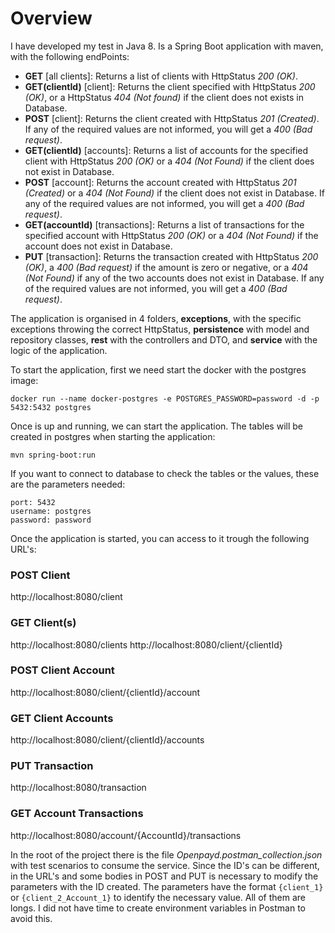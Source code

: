 Overview
========
I have developed my test in Java 8.
Is a Spring Boot application with maven, with the following endPoints:

- **GET** [all clients]: Returns a list of clients with HttpStatus *200 (OK)*.
- **GET(clientId)** [client]: Returns the client specified with HttpStatus *200 (OK)*, or a HttpStatus *404 (Not found)* if the client does not exists in
Database.
- **POST** [client]: Returns the client created with HttpStatus *201 (Created)*. If any of the required values are not informed, you will get a *400 (Bad request)*.
- **GET(clientId)** [accounts]: Returns a list of accounts for the specified client with HttpStatus *200 (OK)* or a *404 (Not Found)* if the client does not exist in Database.
- **POST** [account]: Returns the account created with HttpStatus *201 (Created)* or a *404 (Not Found)* if the client does not exist in Database. If any of the required values are not informed, you will get a *400 (Bad request)*.
- **GET(accountId)** [transactions]: Returns a list of transactions for the specified account with HttpStatus *200 (OK)* or a *404 (Not Found)* if the account does not exist in Database.
- **PUT** [transaction]: Returns the transaction created with HttpStatus *200 (OK)*, a *400 (Bad request)* if the amount is zero or negative, or a *404 (Not Found)* if any of the two accounts does not exist in Database. If any of the required values are not informed, you will get a *400 (Bad request)*.

The application is organised in 4 folders, **exceptions**, with the specific exceptions throwing the correct HttpStatus, **persistence** with model and repository classes, **rest** with the controllers and DTO, and **service** with the logic of the application.

To start the application, first we need start the docker with the postgres image:

```docker run --name docker-postgres -e POSTGRES_PASSWORD=password -d -p 5432:5432 postgres```

Once is up and running, we can start the application. The tables will be created in postgres when starting the application:

```mvn spring-boot:run```

If you want to connect to database to check the tables or the values, these are the parameters needed:
```database: postgres
port: 5432
username: postgres
password: password
```
Once the application is started, you can access to it trough the following URL's:

### POST Client
http://localhost:8080/client
### GET Client(s)
http://localhost:8080/clients
http://localhost:8080/client/{clientId}
### POST Client Account
http://localhost:8080/client/{clientId}/account
### GET Client Accounts
http://localhost:8080/client/{clientId}/accounts
### PUT Transaction
http://localhost:8080/transaction
### GET Account Transactions
http://localhost:8080/account/{AccountId}/transactions

In the root of the project there is the file *Openpayd.postman_collection.json* with test scenarios to consume the service.
Since the ID's can be different, in the URL's and some bodies in POST and PUT is necessary to modify the parameters with the ID created. The parameters have the format `{client_1}` or `{client_2_Account_1}` to identify the necessary value. All of them are longs.
I did not have time to create environment variables in Postman to avoid this.


